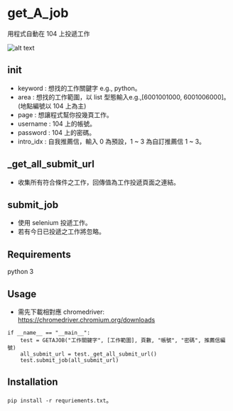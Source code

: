 # get_A_job
用程式自動在 104 上投遞工作

![alt text](https://resumecheetah.com/wp-content/uploads/2020/01/find-a-job-3.jpg)

## __init__
* keyword : 想找的工作關鍵字 e.g., python。 
* area : 想找的工作範圍，以 list 型態輸入e.g.,[6001001000, 6001006000]。(地點編號以 104 上為主)
* page : 想讓程式幫你投幾頁工作。
* username : 104 上的帳號。 
* password : 104 上的密碼。 
* intro_idx : 自我推薦信，輸入 0 為預設，1 ~ 3 為自訂推薦信 1 ~ 3。

## _get_all_submit_url
* 收集所有符合條件之工作，回傳值為工作投遞頁面之連結。

## submit_job
* 使用 selenium 投遞工作。
* 若有今日已投遞之工作將忽略。

## Requirements
python 3

## Usage
* 需先下載相對應 chromedriver: https://chromedriver.chromium.org/downloads
```
if __name__ == "__main__":
    test = GETAJOB("工作關鍵字", [工作範圍], 頁數, "帳號", "密碼", 推薦信編號)
    all_submit_url = test._get_all_submit_url()
    test.submit_job(all_submit_url)

```
## Installation
`pip install -r requriements.txt`。